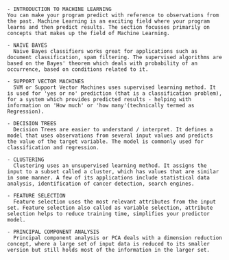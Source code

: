     - INTRODUCTION TO MACHINE LEARNING
    You can make your program predict with reference to observations from the past. Machine Learning is an exciting field where your program learns and then predict results. The section focusses primarily on concepts that makes up the field of Machine Learning.  
      
    - NAIVE BAYES
      Naive Bayes classifiers works great for applications such as document classification, spam filtering. The supervised algorithms are based on the Bayes' theorem which deals with probability of an occurrence, based on conditions related to it.
      
    - SUPPORT VECTOR MACHINES
      SVM or Support Vector Machines uses supervised learning method. It is used for 'yes or no' prediction (that is a classification problem), for a system which provides predicted results - helping with information on 'How much' or 'how many'(technically termed as Regression). 
      
    - DECISION TREES
      Decision Trees are easier to understand / interpret. It defines a model that uses observations from several input values and predicts the value of the target variable. The model is commonly used for classification and regression.
      
    - CLUSTERING
      Clustering uses an unsupervised learning method. It assigns the input to a subset called a cluster, which has values that are similar in some manner. A few of its applications include statistical data analysis, identification of cancer detection, search engines.
    
    - FEATURE SELECTION
      Feature selection uses the most relevant attributes from the input set. Feature selection also called as variable selection, attribute selection helps to reduce training time, simplifies your predictor model.
      
    - PRINCIPAL COMPONENT ANALYSIS
      Principal component analysis or PCA deals with a dimension reduction concept, where a large set of input data is reduced to its smaller version but still holds most of the information in the larger set.
